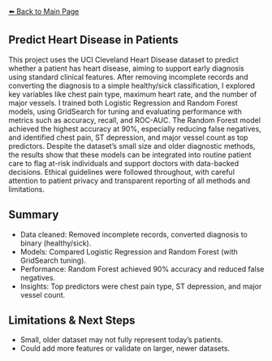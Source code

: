 [⬅️ Back to Main Page](../)

## Predict Heart Disease in Patients
This project uses the UCI Cleveland Heart Disease dataset to predict whether a patient has heart disease, aiming to support early diagnosis using standard clinical features. After removing incomplete records and converting the diagnosis to a simple healthy/sick classification, I explored key variables like chest pain type, maximum heart rate, and the number of major vessels. I trained both Logistic Regression and Random Forest models, using GridSearch for tuning and evaluating performance with metrics such as accuracy, recall, and ROC-AUC. The Random Forest model achieved the highest accuracy at 90%, especially reducing false negatives, and identified chest pain, ST depression, and major vessel count as top predictors. Despite the dataset’s small size and older diagnostic methods, the results show that these models can be integrated into routine patient care to flag at-risk individuals and support doctors with data-backed decisions. Ethical guidelines were followed throughout, with careful attention to patient privacy and transparent reporting of all methods and limitations.

## Summary
- Data cleaned: Removed incomplete records, converted diagnosis to binary (healthy/sick).
- Models: Compared Logistic Regression and Random Forest (with GridSearch tuning).
- Performance: Random Forest achieved 90% accuracy and reduced false negatives.
- Insights: Top predictors were chest pain type, ST depression, and major vessel count.

## Limitations & Next Steps
- Small, older dataset may not fully represent today’s patients.
- Could add more features or validate on larger, newer datasets.
